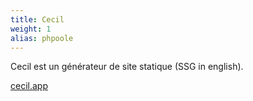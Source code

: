 ```yaml
---
title: Cecil
weight: 1
alias: phpoole
---
```

Cecil est un générateur de site statique (SSG in english).

[cecil.app](https://cecil.app)
